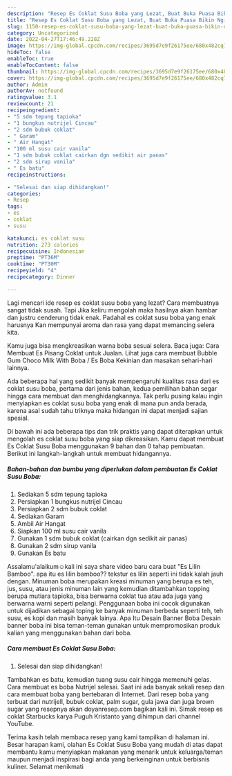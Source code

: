 ```yaml
---
description: "Resep Es Coklat Susu Boba yang Lezat, Buat Buka Puasa Bikin Ngiler"
title: "Resep Es Coklat Susu Boba yang Lezat, Buat Buka Puasa Bikin Ngiler"
slug: 1150-resep-es-coklat-susu-boba-yang-lezat-buat-buka-puasa-bikin-ngiler
category: Uncategorized
date: 2022-04-27T17:46:49.228Z
image: https://img-global.cpcdn.com/recipes/3695d7e9f26175ee/680x482cq70/es-coklat-susu-boba-foto-resep-utama.jpg
hideToc: false
enableToc: true
enableTocContent: false
thumbnail: https://img-global.cpcdn.com/recipes/3695d7e9f26175ee/680x482cq70/es-coklat-susu-boba-foto-resep-utama.jpg
cover: https://img-global.cpcdn.com/recipes/3695d7e9f26175ee/680x482cq70/es-coklat-susu-boba-foto-resep-utama.jpg
author: Admin
authorAv: notfound
ratingvalue: 3.1
reviewcount: 21
recipeingredient:
- "5 sdm tepung tapioka"
- "1 bungkus nutrijel Cincau"
- "2 sdm bubuk coklat"
- " Garam"
- " Air Hangat"
- "100 ml susu cair vanila"
- "1 sdm bubuk coklat cairkan dgn sedikit air panas"
- "2 sdm sirup vanila"
- " Es batu"
recipeinstructions:

- "Selesai dan siap dihidangkan!"
categories:
- Resep
tags:
- es
- coklat
- susu

katakunci: es coklat susu 
nutrition: 273 calories
recipecuisine: Indonesian
preptime: "PT36M"
cooktime: "PT30M"
recipeyield: "4"
recipecategory: Dinner

---
```



Lagi mencari ide resep es coklat susu boba yang lezat? Cara membuatnya sangat tidak susah. Tapi Jika keliru mengolah maka hasilnya akan hambar dan justru cenderung tidak enak. Padahal es coklat susu boba yang enak harusnya Kan mempunyai aroma dan rasa yang dapat memancing selera kita.


Kamu juga bisa mengkreasikan warna boba sesuai selera. Baca juga: Cara Membuat Es Pisang Coklat untuk Jualan. Lihat juga cara membuat Bubble Gum Choco Milk With Boba / Es Boba Kekinian dan masakan sehari-hari lainnya.

Ada beberapa hal yang sedikit banyak mempengaruhi kualitas rasa dari es coklat susu boba, pertama dari jenis bahan, kedua pemilihan bahan segar hingga cara membuat dan menghidangkannya. Tak perlu pusing kalau ingin menyiapkan es coklat susu boba yang enak di mana pun anda berada, karena asal sudah tahu triknya maka hidangan ini dapat menjadi sajian spesial.


Di bawah ini ada beberapa tips dan trik praktis yang dapat diterapkan untuk mengolah es coklat susu boba yang siap dikreasikan. Kamu dapat membuat Es Coklat Susu Boba menggunakan 9 bahan dan 0 tahap pembuatan. Berikut ini langkah-langkah untuk membuat hidangannya.

<!--inarticleads1-->

##### Bahan-bahan dan bumbu yang diperlukan dalam pembuatan Es Coklat Susu Boba:

1. Sediakan 5 sdm tepung tapioka
1. Persiapkan 1 bungkus nutrijel Cincau
1. Persiapkan 2 sdm bubuk coklat
1. Sediakan  Garam
1. Ambil  Air Hangat
1. Siapkan 100 ml susu cair vanila
1. Gunakan 1 sdm bubuk coklat (cairkan dgn sedikit air panas)
1. Gunakan 2 sdm sirup vanila
1. Gunakan  Es batu


Assalamu&#39;alaikum☺kali ini saya share video baru cara buat &#34;Es Lilin Bamboo&#34;. apa itu es lilin bamboo?? tekstur es lilin seperti ini tidak kalah jauh dengan. Minuman boba merupakan kreasi minuman yang berupa es teh, jus, susu, atau jenis minuman lain yang kemudian ditambahkan topping berupa mutiara tapioka, bisa berwarna coklat tua atau ada juga yang berwarna warni seperti pelangi. Penggunaan boba ini cocok digunakan untuk dijadikan sebagai toping ke banyak minuman berbeda seperti teh, teh susu, es kopi dan masih banyak lainya. Apa Itu Desain Banner Boba Desain banner boba ini bisa teman-teman gunakan untuk mempromosikan produk kalian yang menggunakan bahan dari boba. 

<!--inarticleads2-->

##### Cara membuat Es Coklat Susu Boba:


1. Selesai dan siap dihidangkan!

Tambahkan es batu, kemudian tuang susu cair hingga memenuhi gelas. Cara membuat es boba Nutrijel selesai. Saat ini ada banyak sekali resep dan cara membuat boba yang bertebaran di Internet. Dari resep boba yang terbuat dari nutrijell, bubuk coklat, palm sugar, gula jawa dan juga brown sugar yang resepnya akan doyanresep.com bagikan kali ini. Simak resep es coklat Starbucks karya Puguh Kristanto yang dihimpun dari channel YouTube. 

Terima kasih telah membaca resep yang kami tampilkan di halaman ini. Besar harapan kami, olahan Es Coklat Susu Boba yang mudah di atas dapat membantu kamu menyiapkan makanan yang menarik untuk keluarga/teman maupun menjadi inspirasi bagi anda yang berkeinginan untuk berbisnis kuliner. Selamat menikmati
